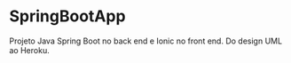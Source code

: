 # SpringBootApp
Projeto Java Spring Boot no back end e Ionic no front end. Do design UML ao Heroku.
